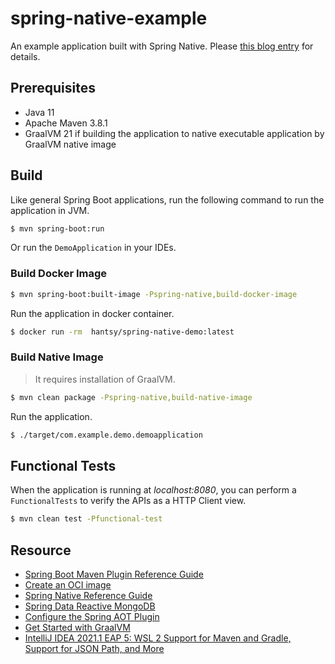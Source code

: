 # spring-native-example
An example application built with Spring Native. Please [this blog entry](https://hantsy.medium.com/building-your-first-spring-native-application-ae169136e544) for details.

## Prerequisites 

* Java 11
* Apache Maven 3.8.1
* GraalVM 21 if building the application to native executable application by GraalVM native image

## Build

Like general Spring Boot applications, run the following command  to run the application in JVM.

```bash
$ mvn spring-boot:run
```

Or run the `DemoApplication` in your IDEs.

### Build Docker Image

```bash
$ mvn spring-boot:built-image -Pspring-native,build-docker-image
```

Run the application in docker container.

```bash
$ docker run -rm  hantsy/spring-native-demo:latest
```

### Build Native Image

> It requires installation of GraalVM.

```bash
$ mvn clean package -Pspring-native,build-native-image
```

Run the application.

```bash
$ ./target/com.example.demo.demoapplication
```


## Functional Tests

When the application is running at *localhost:8080*,  you can perform a `FunctionalTests` to verify the APIs as a HTTP Client view.

```bash
$ mvn clean test -Pfunctional-test
```


## Resource

* [Spring Boot Maven Plugin Reference Guide](https://docs.spring.io/spring-boot/docs/2.4.4/maven-plugin/reference/html/)
* [Create an OCI image](https://docs.spring.io/spring-boot/docs/2.4.4/maven-plugin/reference/html/#build-image)
* [Spring Native Reference Guide](https://docs.spring.io/spring-native/docs/current/reference/htmlsingle/)
* [Spring Data Reactive MongoDB](https://docs.spring.io/spring-boot/docs/2.4.4/reference/htmlsingle/#boot-features-mongodb)
* [Configure the Spring AOT Plugin](https://docs.spring.io/spring-native/docs/0.9.1/reference/htmlsingle/#spring-aot-maven)
* [Get Started with GraalVM ](https://www.graalvm.org/docs/getting-started/#install-graalvm)
* [IntelliJ IDEA 2021.1 EAP 5: WSL 2 Support for Maven and Gradle, Support for JSON Path, and More](https://blog.jetbrains.com/idea/2021/02/intellij-idea-2021-1-eap-5/)
